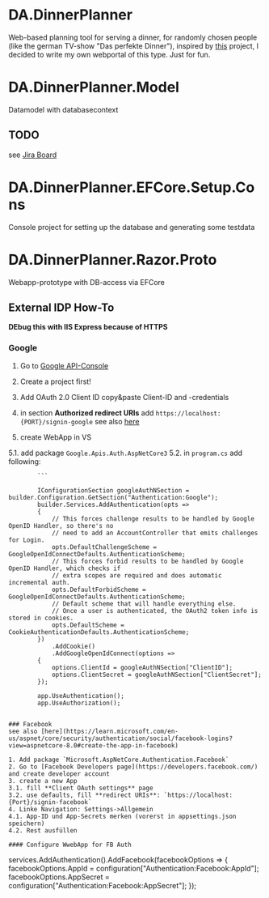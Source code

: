 # DA.DinnerPlanner
Web-based planning tool for serving a dinner, for randomly chosen people (like the german TV-show "Das perfekte Dinner"), inspired by [this](https://www.giessenkocht.de/) project, I decided to write my own
webportal of this type. Just for fun.

# DA.DinnerPlanner.Model
Datamodel with databasecontext
## TODO
see [Jira Board](https://boeserdunklermann.atlassian.net/jira/software/projects/DPLAN/boards/4)

# DA.DinnerPlanner.EFCore.Setup.Cons
Console project for setting up the database and generating some testdata

# DA.DinnerPlanner.Razor.Proto
Webapp-prototype with DB-access via EFCore

## External IDP How-To
**DEbug this with IIS Express because of HTTPS**

### Google
1. Go to [Google API-Console](https://console.cloud.google.com/auth/clients?inv=1&invt=AboIKg)
2. Create a project first!
3. Add OAuth 2.0 Client ID copy&paste Client-ID and -credentials
4. in section **Authorized redirect URIs** add `https://localhost:{PORT}/signin-google`
see also [here](https://learn.microsoft.com/en-us/aspnet/core/security/authentication/social/google-logins?view=aspnetcore-8.0#create-the-google-oauth-20-client-id-and-secret)

5. create WebApp in VS

5.1. add package `Google.Apis.Auth.AspNetCore3`
5.2. in `program.cs` add following:

			```
   
			IConfigurationSection googleAuthNSection = builder.Configuration.GetSection("Authentication:Google");
			builder.Services.AddAuthentication(opts =>
			{
				// This forces challenge results to be handled by Google OpenID Handler, so there's no
				// need to add an AccountController that emits challenges for Login.
				opts.DefaultChallengeScheme = GoogleOpenIdConnectDefaults.AuthenticationScheme;
				// This forces forbid results to be handled by Google OpenID Handler, which checks if
				// extra scopes are required and does automatic incremental auth.
				opts.DefaultForbidScheme = GoogleOpenIdConnectDefaults.AuthenticationScheme;
				// Default scheme that will handle everything else.
				// Once a user is authenticated, the OAuth2 token info is stored in cookies.
				opts.DefaultScheme = CookieAuthenticationDefaults.AuthenticationScheme;
			})
				.AddCookie()
				.AddGoogleOpenIdConnect(options =>
			{
				options.ClientId = googleAuthNSection["ClientID"];
				options.ClientSecret = googleAuthNSection["ClientSecret"];
			});

			app.UseAuthentication();
			app.UseAuthorization();
```

### Facebook
see also [here](https://learn.microsoft.com/en-us/aspnet/core/security/authentication/social/facebook-logins?view=aspnetcore-8.0#create-the-app-in-facebook)

1. Add package `Microsoft.AspNetCore.Authentication.Facebook`
2. Go to [Facebook Developers page](https://developers.facebook.com/) and create developer account
3. create a new App
3.1. fill **Client OAuth settings** page
3.2. use defaults, fill **redirect URIs**: `https://localhost:{Port}/signin-facebook`
4. Linke Navigation: Settings->Allgemein
4.1. App-ID und App-Secrets merken (vorerst in appsettings.json speichern)
4.2. Rest ausfüllen

#### Configure WwebApp for FB Auth

```

services.AddAuthentication().AddFacebook(facebookOptions =>
    {
        facebookOptions.AppId = configuration["Authentication:Facebook:AppId"];
        facebookOptions.AppSecret = configuration["Authentication:Facebook:AppSecret"];
    });
```
